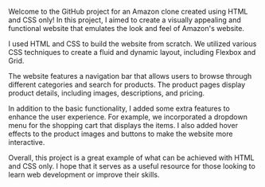 Welcome to the GitHub project for an Amazon clone created using HTML and CSS only! In this project, I aimed to create a visually appealing and functional website that emulates the look and feel of Amazon's website.


I used HTML and CSS to build the website from scratch. We utilized various CSS techniques to create a fluid and dynamic layout, including Flexbox and Grid.


The website features a navigation bar that allows users to browse through different categories and search for products. The product pages display product details, including images, descriptions, and pricing.


In addition to the basic functionality, I added some extra features to enhance the user experience. For example, we incorporated a dropdown menu for the shopping cart that displays the items. I also added hover effects to the product images and buttons to make the website more interactive.


Overall, this project is a great example of what can be achieved with HTML and CSS only. I hope that it serves as a useful resource for those looking to learn web development or improve their skills.
